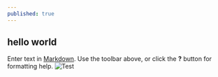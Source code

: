```yaml
---
published: true
---
```


hello world
 -----------

Enter text in [Markdown](http://daringfireball.net/projects/markdown/). Use the toolbar above, or click the **?** button for formatting help.
![Test](/_drafts/image.jpg)